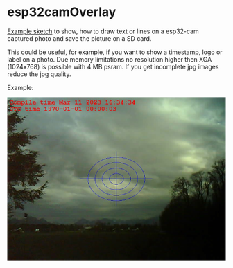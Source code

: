 # esp32camOverlay
[Example sketch](src/esp32camOverlay.ino)  to show, how to draw text or lines on a esp32-cam captured photo and save the picture on a SD card.

This could be useful, for example, if you want to show a timestamp, logo or label on a photo. Due memory limitations no resolution higher then XGA (1024x768) is possible with 4 MB psram. If you get incomplete jpg images reduce the jpg quality.
 
Example:

![overlay](/assets/images/overlay.jpg)
